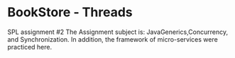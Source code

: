 # BookStore - Threads
SPL assignment #2
The Assignment subject is: JavaGenerics,Concurrency, and Synchronization.
In addition, the  framework of micro-services were practiced here.
